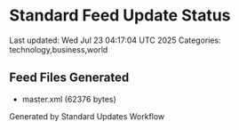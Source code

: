 # Standard Feed Update Status
Last updated: Wed Jul 23 04:17:04 UTC 2025
Categories: technology,business,world

## Feed Files Generated
- master.xml (62376 bytes)

Generated by Standard Updates Workflow
